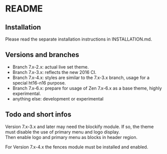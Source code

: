 # README

## Installation

Please read the separate installation instructions in INSTALLATION.md.

## Versions and branches

- Branch 7.x-2.x: actual live set theme.
- Branch 7.x-3.x: reflects the new 2016 CI.
- Branch 7.x-4.x: styles are similar to the 7.x-3.x branch, usage for a special ht16-n16 purpose.
- Branch 7.x-6.x: prepare for usage of Zen 7.x-6.x as a base theme, highly experimental.
- anything else: development or experimental

## Todo and short infos

Version 7.x-3.x and later may need the blockify module. If so, the theme must disable the use of primary menu and logo display.  
Then enable logo and primary menu as blocks in header region.

For Version 7.x-4.x the fences module must be installed and enabled.
